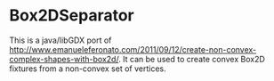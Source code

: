 Box2DSeparator
==============

This is a java/libGDX port of http://www.emanueleferonato.com/2011/09/12/create-non-convex-complex-shapes-with-box2d/. It can be used to create convex Box2D fixtures from a non-convex set of vertices.
